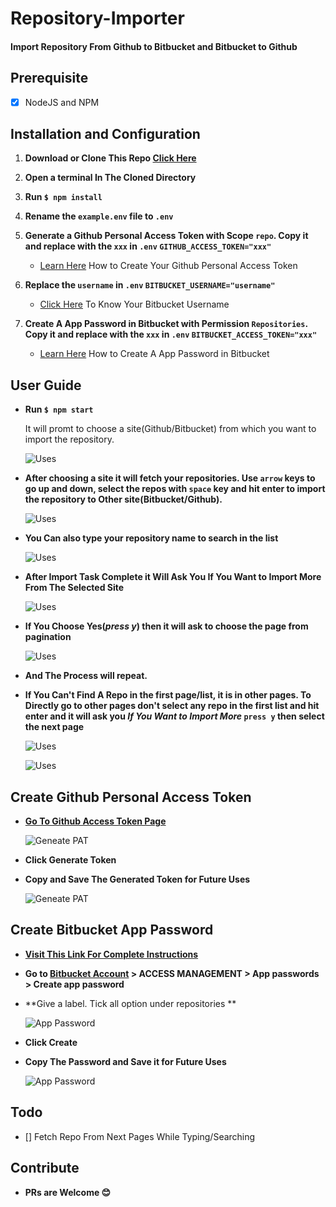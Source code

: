 # Repository-Importer
#### Import Repository From Github to Bitbucket and Bitbucket to Github

## Prerequisite
 * [x] NodeJS and NPM

## Installation and Configuration
  1. **Download or Clone This Repo [Click Here](https://github.com/MaxySpark/Repository-Importer/archive/master.zip)**
  2. **Open a terminal In The Cloned Directory**
  3. **Run `$ npm install`**
  4. **Rename the `example.env` file to `.env`**
  5. **Generate a Github Personal Access Token with Scope `repo`. Copy it and replace with the `xxx` in `.env` `GITHUB_ACCESS_TOKEN="xxx"`**
  
     - [Learn Here](#create-github-personal-access-token) How to Create Your Github Personal Access Token
  6. **Replace the `username` in `.env` `BITBUCKET_USERNAME="username"`**
  
     - [Click Here](https://bitbucket.org/account) To Know Your Bitbucket Username
  7. **Create A App Password in Bitbucket with Permission `Repositories`. Copy it and replace with the `xxx` in `.env` `BITBUCKET_ACCESS_TOKEN="xxx"`**
     
     - [Learn Here](#create-bitbucket-app-password) How to Create A App Password in Bitbucket
     
## User Guide
  - **Run `$ npm start`**
    
    It will promt to choose a site(Github/Bitbucket) from which you want to import the repository.
    
    ![Uses](https://i.imgur.com/uYTcdFf.png "Uses 1")

   - **After choosing a site it will fetch your repositories. Use `arrow` keys to go up and down, select the repos with `space` key and hit enter to import the repository to Other site(Bitbucket/Github).**
   
     ![Uses](https://i.imgur.com/8kTayZH.png "Uses 2")
   
   - **You Can also type your repository name to search in the list**
    
     ![Uses](https://i.imgur.com/wKLzxe3.png "Uses 3")
   
   - **After Import Task Complete it Will Ask You If You Want to Import More From The Selected Site**
      
     ![Uses](https://i.imgur.com/USHuKqr.png "Uses 4")
     
   - **If You Choose Yes(_press y_) then it will ask to choose the page from pagination**
     
      ![Uses](https://i.imgur.com/ycJfviG.png "Uses 5")
      
   - **And The Process will repeat.**
    
   - **If You Can't Find A Repo in the first page/list, it is in other pages. To Directly go to other pages don't select any repo in the first list and hit enter and it will ask you _If You Want to Import More_ `press y` then select the next page**
     
     ![Uses](https://i.imgur.com/RmxphMR.png "Uses 6")
     
     ![Uses](https://i.imgur.com/iRsXBUW.png "Uses 7")
     
     
## Create Github Personal Access Token
  - **[Go To Github Access Token Page](https://github.com/settings/tokens)**
    
    ![Geneate PAT](https://i.imgur.com/qbXCVST.png "Geneate PAT 1")
  - **Click Generate Token**
  - **Copy and Save The Generated Token for Future Uses**
    
    ![Geneate PAT](https://i.imgur.com/aH5RBpi.png "Geneate PAT 2")
    
## Create Bitbucket App Password
   - **[Visit This Link For Complete Instructions](https://confluence.atlassian.com/bitbucket/app-passwords-828781300.html)**
   - **Go to [Bitbucket Account](https://bitbucket.org/account) > ACCESS MANAGEMENT > App passwords > Create app password**
   - **Give a label. Tick all option under repositories **
   
     ![App Password](https://i.imgur.com/vYcvgKv.png "App Password 1")
   - **Click Create**
   - **Copy The Password and Save it for Future Uses**
   
     ![App Password](https://i.imgur.com/1UyPJvi.png "App Password 2")
     
  
## Todo
   * [] Fetch Repo From Next Pages While Typing/Searching

## Contribute
  - **PRs are Welcome :blush:**

